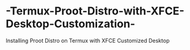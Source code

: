 # -Termux-Proot-Distro-with-XFCE-Desktop-Customization-
Installing Proot Distro on Termux with XFCE Customized Desktop
